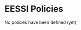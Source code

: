 # EESSI Policies

No policies have been defined (yet)

<!--
Should we have separate policies that Teams themselves can set? I.e. distinguish Project and Team policies, where project policies are set by the Steering Committee and Team policies by the respective Teams? Team policies could be ways to formalize concensus-based decisions. Clearly, if Team policies and Project policies contract, Project policy should come first.

EESSI Policies could be things like

- Should build for all architectures
  - If something isn't available for an architecture, the end-user should be informed at runtime, e.g. through an error printed by a modulefile
  - If something cannot be optimized for a micro-architecture, do we provide a less-optimized form (e.g. doesn't build for zen4 but does for zen3, so we provide zen3)?
- Something on the fact that we try to provide a full software Bill-of-Materials for all software we deploy?
- Acceptance of new software for the EESSI repository is "Yes, unless we can't" or "Yes, as long as it meets the Contribution Policy", i.e. we'll accept _anything_ that's reasonable?
- Rebuild policy: when do we rebuild?
- Removal policy: when do we remove?
- Something on optimization?
- Something on contributions _other_ than software for the EESSI repository (i.e. build logic, test suite, build bot). Should a requirement be that we can test it? Or is this too specific and should it be Team Policy?
- Include our current Contribution Policy? Or should that be separate? (it's maybe more a Team Policy?) https://www.eessi.io/docs/adding_software/contribution_policy/
- For security-critical roles (we should define which roles are security critical!), we only adopt new people that we (i.e. at least one person in that Team) knows _personally_.
- Whenever technical choices need to be made between (optimizing for) HPC, Cloud, or a PC, we prioritize HPC usage (?). I.e. if we can choose between two implementations, and one would break usage on HPC, and another would break Cloud usage, and there is no implementation that works on both, we prioritize HPC? Or do we NOT make this explicit? Or: do we only make it explicit for _optimization_ related stuff (but not for 'it works' vs 'it does not work')?
-->
